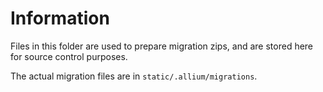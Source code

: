 # Information

Files in this folder are used to prepare migration zips, and are stored here for source control purposes.

The actual migration files are in `static/.allium/migrations`.
